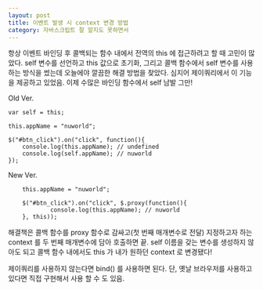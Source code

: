 ```yaml
---
layout: post
title: 이벤트 발생 시 context 변경 방법
category: 자바스크립트 잘 알지도 못하면서
---
```


항상 이벤트 바인딩 후 콜백되는 함수 내에서 전역의 this 에 접근하려고 할 때 고민이 많았다.
self 변수를 선언하고 this 값으로 초기화, 그리고 콜백 함수에서 self 변수를 사용하는 방식을 썼는데 오늘에야 깔끔한 해결 방법을 찾았다.
심지어 제이쿼리에서 이 기능을 제공하고 있었음. 이제 수많은 바인딩 함수에서 self 남발 그만!


Old Ver.  

	var self = this;

	this.appName = "nuworld";

	$("#btn_click").on("click", function(){
		console.log(this.appName); // undefined
		console.log(self.appName); // nuworld
	});


New Ver.  

        this.appName = "nuworld";

        $("#btn_click").on("click", $.proxy(function(){
                console.log(this.appName); // nuworld
        }, this));


해결책은 콜백 함수를 proxy 함수로 감싸고(첫 번째 매개변수로 전달) 지정하고자 하는 context 를 두 번째 매개변수에 담아 호출하면 끝.
self 이름을 갖는 변수를 생성하지 않아도 되고 콜백 함수 내에서도 this 가 내가 원하던 context 로 변경됐다!

제이쿼리를 사용하지 않는다면 bind() 를 사용하면 된다.
단, 옛날 브라우저를 사용하고 있다면 직접 구현해서 사용 할 수 도 있음.
